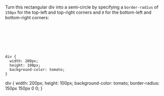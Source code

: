 Turn this rectangular div into
a semi-circle by specifying
a `border-radius` of `150px`
for the top-left and top-right corners
and `0` for the bottom-left and bottom-right corners:

<codeblock language="css" type="exercise" testMode="fixedInput">
<code>
<panel language="html">
<div>
  </div>
</panel>
<panel language="css">
div {
  width: 200px;
  height: 100px;
  background-color: tomato;
}
</panel>
</code>

<solution>
div {
  width: 200px;
  height: 100px;
  background-color: tomato;
  border-radius: 150px 150px 0 0;
}
</solution>
</codeblock>